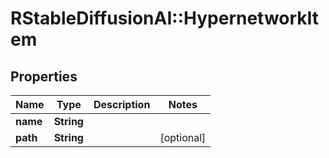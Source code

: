 # RStableDiffusionAI::HypernetworkItem

## Properties
Name | Type | Description | Notes
------------ | ------------- | ------------- | -------------
**name** | **String** |  | 
**path** | **String** |  | [optional] 

